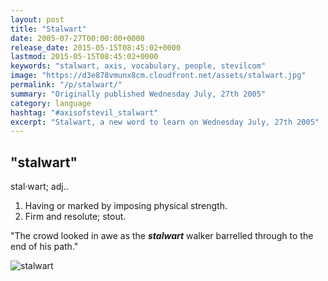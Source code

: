 ```yaml
---
layout: post
title: "Stalwart"
date: 2005-07-27T00:00:00+0000
release_date: 2015-05-15T08:45:02+0000
lastmod: 2015-05-15T08:45:02+0000
keywords: "stalwart, axis, vocabulary, people, stevilcom"
image: "https://d3e878vmunx8cm.cloudfront.net/assets/stalwart.jpg"
permalink: "/p/stalwart/"
summary: "Originally published Wednesday July, 27th 2005"
category: language
hashtag: "#axisofstevil_stalwart"
excerpt: "Stalwart, a new word to learn on Wednesday July, 27th 2005"
---
```


[id_1]: https://d3e878vmunx8cm.cloudfront.net/assets/stalwart.jpg "stalwart"

## "stalwart" ##

stal·wart; adj..

1. Having or marked by imposing physical strength.
2. Firm and resolute; stout.
 
"The crowd looked in awe as the ***stalwart*** walker barrelled through to the end of his path."

![stalwart][id_1]
